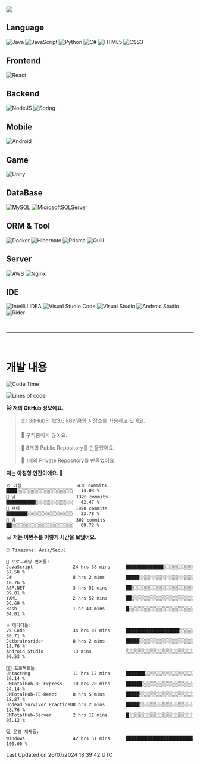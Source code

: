 <img src="https://capsule-render.vercel.app/api?type=waving&color=364765&height=300&section=header&text=Welcome&fontSize=90" />

## Language
![Java](https://img.shields.io/badge/java-%23ED8B00.svg?style=for-the-badge&logo=openjdk&logoColor=white)
![JavaScript](https://img.shields.io/badge/javascript-%23323330.svg?style=for-the-badge&logo=javascript&logoColor=%23F7DF1E)
![Python](https://img.shields.io/badge/python-3670A0?style=for-the-badge&logo=python&logoColor=ffdd54)
![C#](https://img.shields.io/badge/c%23-%23239120.svg?style=for-the-badge&logo=csharp&logoColor=white)
![HTML5](https://img.shields.io/badge/html5-%23E34F26.svg?style=for-the-badge&logo=html5&logoColor=white)
![CSS3](https://img.shields.io/badge/css3-%231572B6.svg?style=for-the-badge&logo=css3&logoColor=white)

## Frontend
![React](https://img.shields.io/badge/react-%2320232a.svg?style=for-the-badge&logo=react&logoColor=%2361DAFB)

## Backend
![NodeJS](https://img.shields.io/badge/node.js-6DA55F?style=for-the-badge&logo=node.js&logoColor=white)
![Spring](https://img.shields.io/badge/spring-%236DB33F.svg?style=for-the-badge&logo=spring&logoColor=white)

## Mobile
![Android](https://img.shields.io/badge/Android-3DDC84?style=for-the-badge&logo=android&logoColor=white)

## Game
![Unity](https://img.shields.io/badge/unity-%23000000.svg?style=for-the-badge&logo=unity&logoColor=white)

## DataBase
![MySQL](https://img.shields.io/badge/mysql-4479A1.svg?style=for-the-badge&logo=mysql&logoColor=white)
![MicrosoftSQLServer](https://img.shields.io/badge/Microsoft%20SQL%20Server-CC2927?style=for-the-badge&logo=microsoft%20sql%20server&logoColor=white)

## ORM & Tool
![Docker](https://img.shields.io/badge/docker-%230db7ed.svg?style=for-the-badge&logo=docker&logoColor=white)
![Hibernate](https://img.shields.io/badge/Hibernate-59666C?style=for-the-badge&logo=Hibernate&logoColor=white)
![Prisma](https://img.shields.io/badge/Prisma-3982CE?style=for-the-badge&logo=Prisma&logoColor=white)
![Quill](https://img.shields.io/badge/Quill-52B0E7?style=for-the-badge&logo=apache&logoColor=white)

## Server
![AWS](https://img.shields.io/badge/AWS-%23FF9900.svg?style=for-the-badge&logo=amazon-aws&logoColor=white)
![Nginx](https://img.shields.io/badge/nginx-%23009639.svg?style=for-the-badge&logo=nginx&logoColor=white)

## IDE
![IntelliJ IDEA](https://img.shields.io/badge/IntelliJIDEA-000000.svg?style=for-the-badge&logo=intellij-idea&logoColor=white)
![Visual Studio Code](https://img.shields.io/badge/Visual%20Studio%20Code-0078d7.svg?style=for-the-badge&logo=visual-studio-code&logoColor=white)
![Visual Studio](https://img.shields.io/badge/Visual%20Studio-5C2D91.svg?style=for-the-badge&logo=visual-studio&logoColor=white)
![Android Studio](https://img.shields.io/badge/android%20studio-346ac1?style=for-the-badge&logo=android%20studio&logoColor=white)
![Rider](https://img.shields.io/badge/Rider-000000.svg?style=for-the-badge&logo=Rider&logoColor=white&color=black&labelColor=crimson)

<br>

---

<br>

# 개발 내용

<!--START_SECTION:waka-->
![Code Time](http://img.shields.io/badge/Code%20Time-635%20hrs%2016%20mins-blue)

![Lines of code](https://img.shields.io/badge/%EC%A0%80%EB%8A%94%20%EC%97%AC%ED%83%9C%EA%B9%8C%EC%A7%80%20-857.5%20thousand%20%EC%A4%84%EC%9D%98%20%EC%BD%94%EB%93%9C%EB%A5%BC%20%EC%9E%91%EC%84%B1%ED%96%88%EC%96%B4%EC%9A%94.-blue)

**🐱 저의 GitHub 정보에요.** 

> 📦 GitHub의 123.6 kB만큼의 저장소를 사용하고 있어요. 
 > 
> 🚫 구직중이지 않아요.
 > 
> 📜 8개의 Public Repository를 만들었어요. 
 > 
> 🔑 1개의 Private Repository를 만들었어요. 
 > 
**저는 아침형 인간이에요. 🐤** 

```text
🌞 아침                     436 commits         ████░░░░░░░░░░░░░░░░░░░░░   14.03 % 
🌆 낮　                     1320 commits        ███████████░░░░░░░░░░░░░░   42.47 % 
🌃 저녁                     1050 commits        ████████░░░░░░░░░░░░░░░░░   33.78 % 
🌙 밤　                     302 commits         ██░░░░░░░░░░░░░░░░░░░░░░░   09.72 % 
```


📊 **저는 이번주를 이렇게 시간을 보냈어요.** 

```text
🕑︎ Timezone: Asia/Seoul

💬 프로그래밍 언어들: 
JavaScript               24 hrs 38 mins      ██████████████░░░░░░░░░░░   57.50 % 
C#                       8 hrs 2 mins        █████░░░░░░░░░░░░░░░░░░░░   18.76 % 
ASP.NET                  3 hrs 51 mins       ██░░░░░░░░░░░░░░░░░░░░░░░   09.01 % 
YAML                     2 hrs 52 mins       ██░░░░░░░░░░░░░░░░░░░░░░░   06.69 % 
Bash                     1 hr 43 mins        █░░░░░░░░░░░░░░░░░░░░░░░░   04.01 % 

🔥 에디터들: 
VS Code                  34 hrs 35 mins      ████████████████████░░░░░   80.71 % 
Jetbrainsrider           8 hrs 2 mins        █████░░░░░░░░░░░░░░░░░░░░   18.76 % 
Android Studio           13 mins             ░░░░░░░░░░░░░░░░░░░░░░░░░   00.53 % 

🐱‍💻 프로젝트들: 
UntactMng                11 hrs 12 mins      ███████░░░░░░░░░░░░░░░░░░   26.14 % 
JMTotalHub-BE-Express    10 hrs 20 mins      ██████░░░░░░░░░░░░░░░░░░░   24.14 % 
JMTotalHub-FE-React      8 hrs 5 mins        █████░░░░░░░░░░░░░░░░░░░░   18.87 % 
Undead Survivor Practice08 hrs 2 mins        █████░░░░░░░░░░░░░░░░░░░░   18.76 % 
JMTotalHub-Server        2 hrs 11 mins       █░░░░░░░░░░░░░░░░░░░░░░░░   05.12 % 

💻 운영 체제들: 
Windows                  42 hrs 51 mins      █████████████████████████   100.00 % 
```


 Last Updated on 26/07/2024 18:39:42 UTC
<!--END_SECTION:waka-->

